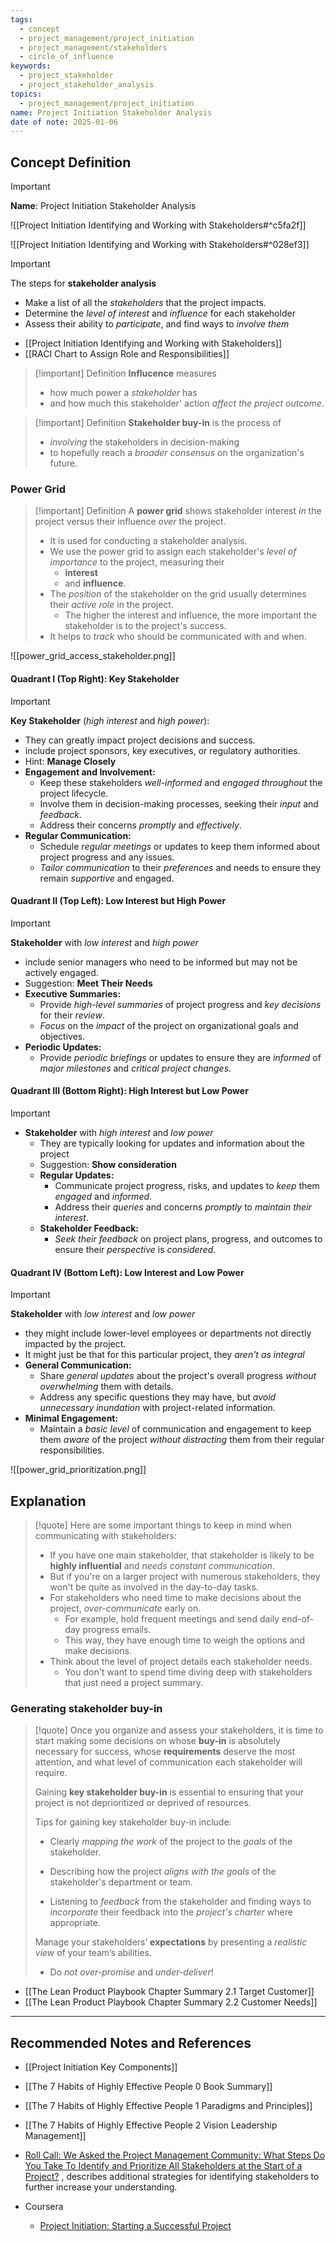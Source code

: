 ```yaml
---
tags:
  - concept
  - project_management/project_initiation
  - project_management/stakeholders
  - circle_of_influence
keywords:
  - project_stakeholder
  - project_stakeholder_analysis
topics:
  - project_management/project_initiation
name: Project Initiation Stakeholder Analysis
date of note: 2025-01-06
---
```


## Concept Definition

>[!important]
>**Name**: Project Initiation Stakeholder Analysis

![[Project Initiation Identifying and Working with Stakeholders#^c5fa2f]]

![[Project Initiation Identifying and Working with Stakeholders#^028ef3]]

>[!important]
>The steps for **stakeholder analysis**
>- Make a list of all the *stakeholders* that the project impacts.
>- Determine the *level of interest* and *influence* for each stakeholder
>- Assess their ability to *participate*, and find ways to *involve them*

- [[Project Initiation Identifying and Working with Stakeholders]]
- [[RACI Chart to Assign Role and Responsibilities]]

>[!important] Definition
>**Influcence** measures 
>- how much power a *stakeholder* has 
>- and how much this stakeholder' action *affect the project outcome*.

>[!important] Definition
>**Stakeholder buy-in** is the process of
>- *involving* the stakeholders in decision-making 
>- to hopefully reach a *broader consensus* on the organization's future.


### Power Grid

>[!important] Definition
>A **power grid** shows stakeholder interest _in_ the project versus their influence _over_ the project.
>- It is used for conducting a stakeholder analysis.
>- We use the power grid to assign each stakeholder's *level of importance* to the project, measuring their 
>	- **interest** 
>	- and **influence**.
>- The *position* of the stakeholder on the grid usually determines their *active role* in the project.
>	- The higher the interest and influence, the more important the stakeholder is to the project's success.
>- It helps to *track* who should be communicated with and when.

![[power_grid_access_stakeholder.png]]

#### Quadrant I (Top Right): Key Stakeholder

>[!important]
>**Key Stakeholder** (*high interest* and *high power*):
>- They can greatly impact project decisions and success.
>- include project sponsors, key executives, or regulatory authorities.
>- Hint: **Manage Closely**
>- **Engagement and Involvement:**
>	- Keep these stakeholders *well-informed* and *engaged* *throughout* the project lifecycle.
>	- Involve them in decision-making processes, seeking their *input* and *feedback*.
>	- Address their concerns *promptly* and *effectively*.
>- **Regular Communication:**
>	- Schedule *regular meetings* or updates to keep them informed about project progress and any issues.
>	- *Tailor communication* to their *preferences* and needs to ensure they remain *supportive* and engaged.


#### Quadrant II (Top Left):  Low Interest but High Power

>[!important]
>**Stakeholder** with *low interest* and *high power*
>- include senior managers who need to be informed but may not be actively engaged.
>- Suggestion: **Meet Their Needs**
>- **Executive Summaries:**
>	- Provide *high-level summaries* of project progress and *key decisions* for their *review*.
>	- *Focus* on the *impact* of the project on organizational goals and objectives.
>- **Periodic Updates:**
>	- Provide *periodic briefings* or updates to ensure they are *informed* of *major milestones* and *critical project changes*.


#### Quadrant III (Bottom Right): High Interest but Low Power

>[!important]
>- **Stakeholder** with *high interest* and *low power*
>	- They are typically looking for updates and information about the project
>	- Suggestion: **Show consideration**
>	- **Regular Updates:**
>		- Communicate project progress, risks, and updates to *keep* them *engaged* and *informed*.
>		- Address their *queries* and concerns *promptly* to *maintain their interest*.
>	- **Stakeholder Feedback:**
>		- *Seek their feedback* on project plans, progress, and outcomes to ensure their *perspective* is *considered*.


#### Quadrant IV (Bottom Left): Low Interest and Low Power

>[!important]
>**Stakeholder** with *low interest* and *low power*
>- they might include lower-level employees or departments not directly impacted by the project.
>- It might just be that for this particular project, they *aren't as integral*
>- **General Communication:**
>	- Share *general updates* about the project's overall progress *without overwhelming* them with details.
>	- Address any specific questions they may have, but *avoid unnecessary inundation* with project-related information.
>- **Minimal Engagement:**
>	- Maintain a *basic level* of communication and engagement to keep them *aware* of the project *without distracting* them from their regular responsibilities.

![[power_grid_prioritization.png]]


## Explanation

>[!quote]
> Here are some important things to keep in mind when communicating with stakeholders:
> - If you have one main stakeholder, that stakeholder is likely to be **highly influential** and *needs constant communication*.
> - But if you're on a larger project with numerous stakeholders, they won't be quite as involved in the day-to-day tasks.
> - For stakeholders who need time to make decisions about the project, *over-communicate* early on.
> 	- For example, hold frequent meetings and send daily end-of-day progress emails.
> 	- This way, they have enough time to weigh the options and make decisions.
> - Think about the level of project details each stakeholder needs. 
> 	- You don't want to spend time diving deep with stakeholders that just need a project summary.

### Generating stakeholder buy-in

>[!quote]
>Once you organize and assess your stakeholders, it is time to start making some decisions on whose **buy-in** is absolutely necessary for success, whose **requirements** deserve the most attention, and what level of communication each stakeholder will require.
>
>Gaining **key stakeholder buy-in** is essential to ensuring that your project is not deprioritized or deprived of resources. 
>
>Tips for gaining key stakeholder buy-in include: 
> 
> - Clearly *mapping the work* of the project to the *goals* of the stakeholder.
>     
> - Describing how the project *aligns with the goals* of the stakeholder's department or team.
>     
> - Listening to *feedback* from the stakeholder and finding ways to *incorporate* their feedback into the *project's charter* where appropriate.
>     
> 
> Manage your stakeholders’ **expectations** by presenting a *realistic view* of your team’s abilities. 
> - Do *not over-promise* and *under-deliver*!

- [[The Lean Product Playbook Chapter Summary 2.1 Target Customer]]
- [[The Lean Product Playbook Chapter Summary 2.2 Customer Needs]]




-----------
##  Recommended Notes and References


- [[Project Initiation Key Components]]
- [[The 7 Habits of Highly Effective People 0 Book Summary]]
- [[The 7 Habits of Highly Effective People 1 Paradigms and Principles]]
- [[The 7 Habits of Highly Effective People 2 Vision Leadership Management]]
- [Roll Call: We Asked the Project Management Community: What Steps Do You Take To Identify and Prioritize All Stakeholders at the Start of a Project?](https://www.pmi.org/learning/library/identify-prioritize-stakeholders-11408) , describes additional strategies for identifying stakeholders to further increase your understanding.

- Coursera
	- [Project Initiation: Starting a Successful Project](https://www.coursera.org/learn/project-initiation-google/home/welcome)
